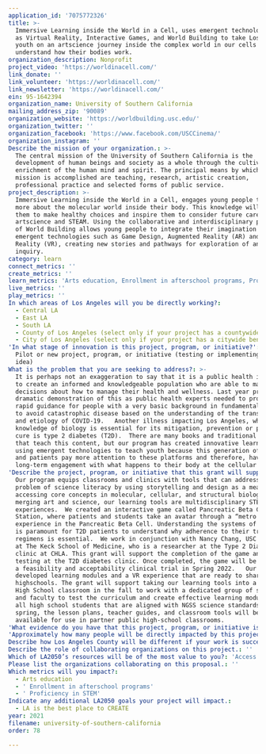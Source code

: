 ```yaml
---
application_id: '7075772326'
title: >-
  Immersive Learning inside the World in a Cell, uses emergent technologies such
  as Virtual Reality, Interactive Games, and World Building to take Los Angeles
  youth on an artscience journey inside the complex world in our cells to better
  understand how their bodies work.
organization_description: Nonprofit
project_video: 'https://worldinacell.com/'
link_donate: ''
link_volunteer: 'https://worldinacell.com/'
link_newsletter: 'https://worldinacell.com/'
ein: 95-1642394
organization_name: University of Southern California
mailing_address_zip: '90089'
organization_website: 'https://worldbuilding.usc.edu/'
organization_twitter: ''
organization_facebook: 'https://www.facebook.com/USCCinema/'
organization_instagram: ''
Describe the mission of your organization.: >-
  The central mission of the University of Southern California is the
  development of human beings and society as a whole through the cultivation and
  enrichment of the human mind and spirit. The principal means by which our
  mission is accomplished are teaching, research, artistic creation,
  professional practice and selected forms of public service. 
project_description: >-
  Immersive Learning inside the World in a Cell, engages young people to learn
  more about the molecular world inside their body. This knowledge will empower
  them to make healthy choices and inspire them to consider future careers in
  artscience and STEAM. Using the collaborative and interdisciplinary practice
  of World Building allows young people to integrate their imagination and
  emergent technologies such as Game Design, Augmented Reality (AR) and Virtual
  Reality (VR), creating new stories and pathways for exploration of any
  inquiry.
category: learn
connect_metrics: ''
create_metrics: ''
learn_metrics: 'Arts education, Enrollment in afterschool programs, Proficiency in STEM'
live_metrics: ''
play_metrics: ''
In which areas of Los Angeles will you be directly working?:
  - Central LA
  - East LA
  - South LA
  - County of Los Angeles (select only if your project has a countywide benefit)
  - City of Los Angeles (select only if your project has a citywide benefit)
'In what stage of innovation is this project, program, or initiative?': >-
  Pilot or new project, program, or initiative (testing or implementing a new
  idea)
What is the problem that you are seeking to address?: >-
  It is perhaps not an exaggeration to say that it is a public health imperative
  to create an informed and knowledgeable population who are able to make good
  decisions about how to manage their health and wellness. Last year provided a
  dramatic demonstration of this as public health experts needed to provide
  rapid guidance for people with a very basic background in fundamental biology
  to avoid catastrophic disease based on the understanding of the transmission
  and etiology of COVID-19.   Another illness impacting Los Angeles, where
  knowledge of biology is essential for its mitigation, prevention or possible
  cure is type 2 diabetes (T2D).  There are many books and traditional classes
  that teach this content, but our program has created innovative learning tools
  using emergent technologies to teach youth because this generation of students
  and patients pay more attention to these platforms and therefore, have a
  long-term engagement with what happens to their body at the cellular level.   
'Describe the project, program, or initiative that this grant will support to address the problem identified.': >-
  Our program equips classrooms and clinics with tools that can address the
  problem of science literacy by using storytelling and design as a means of
  accessing core concepts in molecular, cellular, and structural biology. By
  merging art and science, our learning tools are multidisciplinary STEAM
  experiences.  We created an interactive game called Pancreatic Beta Cell
  Station, where patients and students take an avatar through a “metro line”
  experience in the Pancreatic Beta Cell. Understanding the systems of this cell
  is paramount for T2D patients to understand why adherence to their treatment
  regimens is essential.  We work in conjunction with Nancy Chang, USC Faculty
  at The Keck School of Medicine, who is a researcher at the Type 2 Diabetes
  clinic at CHLA. This grant will support the completion of the game and Beta
  testing at the T2D diabetes clinic. Once completed, the game will be tested in
  a feasibility and acceptability clinical trial in Spring 2022.   Our program
  developed learning modules and a VR experience that are ready to share with
  highschools. The grant will support taking our learning tools into a Sequoyah
  High School classroom in the fall to work with a dedicated group of students
  and faculty to test the curriculum and create effective learning modules for
  all high school students that are aligned with NGSS science standards. In the
  spring, the lesson plans, teacher guides, and classroom tools will be
  available for use in partner public high-school classrooms. 
'What evidence do you have that this project, program, or initiative is or will be successful, and how will you define and measure success?': "  For the clinic, we would conduct beta testing with a group of 30 youth patients to share the interactive game with them and administer pre and post-surveys to measure the following metrics: 1)\tDoes exposure to the game show an increase in patient understanding of their condition and T2D.   2)\tDoes exposure to the game increases their adherence to their treatments and health regimes.   With the high school classroom, we would track the following metrics by conducting pre and post surveys with the students to evaluate comprehension and engagement:  1)\tDoes participation in our program increase students’ current interest in the Arts and inspire future majors and career paths. 2)\tDoes participation in our program increase students’ current interest in Science and inspire future majors and career paths. 3)\tDo students understand the general function of the Pancreatic Beta Cell and Cells in general, the molecular components, the pathways, and interactions that lead to Insulin production. "
'Approximately how many people will be directly impacted by this project, program, or initiative?': '150'
Describe how Los Angeles County will be different if your work is successful.: '  This project will help educate youth with T2D diabetes about their disease using technology that will make it easier to understand difficult concepts that patients have a hard time grasping. Having VR games also spark more interest in this population than the traditional methods currently used.   If our work is successful, young people and the general public will have more fluency in understanding the molecular systems in their bodies and can use that knowledge to make informed decisions and participate in finding solutions to future scientific questions.  Los Angeles should be a leader in taking STEAM into high schools. Immersive Learning inside the World in a Cell could change the way schools approach teaching the fundamentals of cellular biology for generations to come. Our focus is on using immersive learning experiences to create curiosity, self-discovery and challenge youth to take a deeper look at the world around them. '
Describe the role of collaborating organizations on this project.: ''
Which of LA2050’s resources will be of the most value to you?: 'Access to the LA2050 community,Hosting virtual events or gatherings'
Please list the organizations collaborating on this proposal.: ''
Which metrics will you impact?:
  - Arts education
  - ' Enrollment in afterschool programs'
  - ' Proficiency in STEM'
Indicate any additional LA2050 goals your project will impact.:
  - LA is the best place to CREATE
year: 2021
filename: university-of-southern-california
order: 78

---
```

